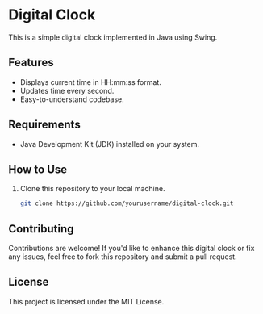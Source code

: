 # Digital Clock

This is a simple digital clock implemented in Java using Swing.

## Features

- Displays current time in HH:mm:ss format.
- Updates time every second.
- Easy-to-understand codebase.

## Requirements

- Java Development Kit (JDK) installed on your system.

## How to Use

1. Clone this repository to your local machine.
   ```bash
   git clone https://github.com/yourusername/digital-clock.git

## Contributing

Contributions are welcome! If you'd like to enhance this digital clock or fix any issues, feel free to fork this repository and submit a pull request.

## License

This project is licensed under the MIT License.
